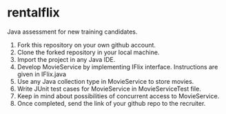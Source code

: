# rentalflix
Java assessment for new training candidates.

1. Fork this repository on your own github account.
1. Clone the forked repository in your local machine.
1. Import the project in any Java IDE.
1. Develop MovieService by implementing IFlix interface. Instructions are given in IFlix.java
1. Use any Java collection type in MovieService to store movies.
1. Write JUnit test cases for MovieService in MovieServiceTest file.
1. Keep in mind about possibilities of concurrent access to MovieService.
1. Once completed, send the link of your github repo to the recruiter.
